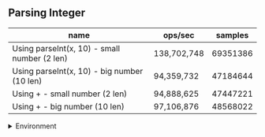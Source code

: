 ## Parsing Integer

|name|ops/sec|samples|
|-|-|-|
|Using parseInt(x, 10) - small number (2 len)|138,702,748|69351386|
|Using parseInt(x, 10) - big number (10 len)|94,359,732|47184644|
|Using + - small number (2 len)|94,888,625|47447221|
|Using + - big number (10 len)|97,106,876|48568022|


<details>
<summary>Environment</summary>

* __Machine:__ linux x64 | 4 vCPUs | 7.6GB Mem
* __Run:__ Fri Oct 11 2024 18:36:10 GMT+0000 (Coordinated Universal Time)
* __Node:__ `v22.9.0`
</details>

<!--
{"environment":{"platform":"linux","arch":"x64","cpus":4,"totalMemory":7.597888946533203},"benchmarks":[{"name":"Using parseInt(x, 10) - small number (2 len)","opsSec":138702748.42053276,"samples":69351386},{"name":"Using parseInt(x, 10) - big number (10 len)","opsSec":94359732.00122078,"samples":47184644},{"name":"Using + - small number (2 len)","opsSec":94888625.51703304,"samples":47447221},{"name":"Using + - big number (10 len)","opsSec":97106876.39596444,"samples":48568022}]}-->
